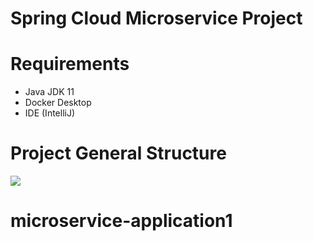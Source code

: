 
# Spring Cloud Microservice Project


# Requirements
* Java JDK 11
* Docker Desktop
* IDE (IntelliJ)

# Project General Structure
![](https://github.com/HaydiKodlayalim/microservice-app/blob/master/docs/arch.png)


<a href="https://www.patreon.com/bePatron?u=26970812" data-patreon-widget-type="become-patron-button"></a>
# microservice-application1
